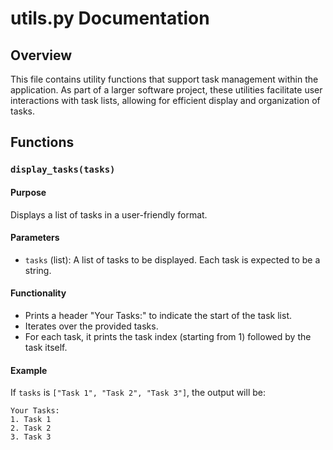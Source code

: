 # utils.py Documentation

## Overview
This file contains utility functions that support task management within the application. As part of a larger software project, these utilities facilitate user interactions with task lists, allowing for efficient display and organization of tasks.

## Functions

### `display_tasks(tasks)`

#### Purpose
Displays a list of tasks in a user-friendly format.

#### Parameters
- `tasks` (list): A list of tasks to be displayed. Each task is expected to be a string.

#### Functionality
- Prints a header "Your Tasks:" to indicate the start of the task list.
- Iterates over the provided tasks.
- For each task, it prints the task index (starting from 1) followed by the task itself.

#### Example
If `tasks` is `["Task 1", "Task 2", "Task 3"]`, the output will be:
```
Your Tasks:
1. Task 1
2. Task 2
3. Task 3
```